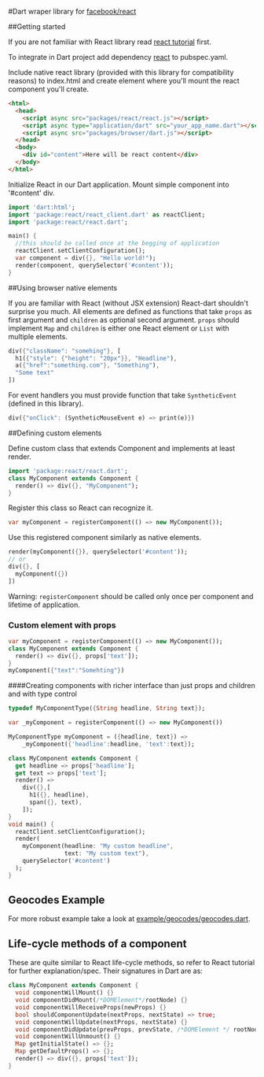 #Dart wraper library for [facebook/react](http://facebook.github.io/)

##Getting started

If you are not familiar with React library read [react tutorial](http://facebook.github.io/react/docs/getting-started.html) first.

To integrate in Dart project add dependency [react](https://pub.dartlang.org/packages/react) to pubspec.yaml.

Include native react library (provided with this library for compatibility reasons) to index.html and create element where you'll mount the react component you'll create.

```html
<html>
  <head>
    <script async src="packages/react/react.js"></script>
    <script async type="application/dart" src="your_app_name.dart"></script>
    <script async src="packages/browser/dart.js"></script>
  </head>
  <body>
    <div id="content">Here will be react content</div>
  </body>
</html>
```

Initialize React in our Dart application. Mount simple component into '#content' div.

```dart
import 'dart:html';
import 'package:react/react_client.dart' as reactClient;
import 'package:react/react.dart';

main() {
  //this should be called once at the begging of application
  reactClient.setClientConfiguration();
  var component = div({}, "Hello world!");
  render(component, querySelector('#content'));
}
```

##Using browser native elements

If you are familiar with React (without JSX extension) React-dart shouldn't surprise you much. All elements are defined as 
functions that take `props` as first argument and `children` as optional second argument. `props` should implement `Map` and `children` is either one React element or `List` with multiple elements.

```dart
div({"className": "somehing"}, [
  h1({"style": {"height": "20px"}}, "Headline"),
  a({"href":"something.com"}, "Something"),
  "Some text"
])
```

For event handlers you must provide function that take `SyntheticEvent` (defined in this library).

```dart
div({"onClick": (SyntheticMouseEvent e) => print(e)})
```

##Defining custom elements

Define custom class that extends Component and implements at least render.

```dart
import 'package:react/react.dart';
class MyComponent extends Component {
  render() => div({}, "MyComponent");
}
```
    
Register this class so React can recognize it.

```dart
var myComponent = registerComponent(() => new MyComponent());
```

Use this registered component similarly as native elements.

```dart
render(myComponent({}), querySelector('#content'));
// or
div({}, [
  myComponent({})
])
```

Warning: `registerComponent` should be called only once per component and lifetime of application.

### Custom element with props

```dart
var myComponent = registerComponent(() => new MyComponent());
class MyComponent extends Component {
  render() => div({}, props['text']);
}
myComponent({"text":"Somehting"})
```

####Creating components with richer interface than just props and children and with type control

```dart
typedef MyComponentType({String headline, String text});

var _myComponent = registerComponent(() => new MyComponent())

MyComponentType myComponent = ({headline, text}) =>
    _myComponent({'headline':headline, 'text':text});

class MyComponent extends Component {
  get headline => props['headline'];
  get text => props['text'];
  render() =>
    div({},[
      h1({}, headline),
      span({}, text),
    ]);
}
void main() {
  reactClient.setClientConfiguration();
  render(
    myComponent(headline: "My custom headline",
                text: "My custom text"),
    querySelector('#content')
  );
}
```

## Geocodes Example

For more robust example take a look at [example/geocodes/geocodes.dart]().

## Life-cycle methods of a component

These are quite similar to React life-cycle methods, so refer to React tutorial for further
explanation/spec. Their signatures in Dart are as:

```dart
class MyComponent extends Component {
  void componentWillMount() {}
  void componentDidMount(/*DOMElement*/rootNode) {}
  void componentWillReceiveProps(newProps) {}
  bool shouldComponentUpdate(nextProps, nextState) => true;
  void componentWillUpdate(nextProps, nextState) {}
  void componentDidUpdate(prevProps, prevState, /*DOMElement */ rootNode) {}
  void componentWillUnmount() {}
  Map getInitialState() => {};
  Map getDefaultProps() => {};
  render() => div({}, props['text']);
}
```

